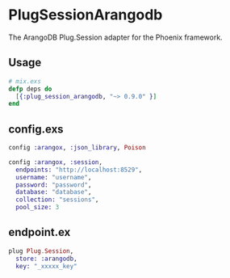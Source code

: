 # PlugSessionArangodb

The ArangoDB Plug.Session adapter for the Phoenix framework.

## Usage

```elixir
# mix.exs
defp deps do
  [{:plug_session_arangodb, "~> 0.9.0" }]
end
```

## config.exs

```elixir
config :arangox, :json_library, Poison

config :arangox, :session,
  endpoints: "http://localhost:8529",
  username: "username",
  password: "password",
  database: "database",
  collection: "sessions",
  pool_size: 3
```

## endpoint.ex  

```elixir
plug Plug.Session,
  store: :arangodb,
  key: "_xxxxx_key"
```
